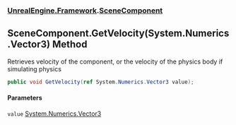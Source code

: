 ### [UnrealEngine.Framework](./UnrealEngine-Framework.md 'UnrealEngine.Framework').[SceneComponent](./SceneComponent.md 'UnrealEngine.Framework.SceneComponent')
## SceneComponent.GetVelocity(System.Numerics.Vector3) Method
Retrieves velocity of the component, or the velocity of the physics body if simulating physics  
```csharp
public void GetVelocity(ref System.Numerics.Vector3 value);
```
#### Parameters
<a name='UnrealEngine-Framework-SceneComponent-GetVelocity(System-Numerics-Vector3)-value'></a>
`value` [System.Numerics.Vector3](https://docs.microsoft.com/en-us/dotnet/api/System.Numerics.Vector3 'System.Numerics.Vector3')  
  

